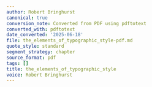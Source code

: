 ```yaml
---
author: Robert Bringhurst
canonical: true
conversion_note: Converted from PDF using pdftotext
converted_with: pdftotext
date_converted: '2025-06-18'
file: the_elements_of_typographic_style-pdf.md
quote_style: standard
segment_strategy: chapter
source_format: pdf
tags: []
title: the_elements_of_typographic_style
voice: Robert Bringhurst
---
```


